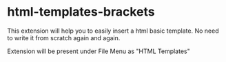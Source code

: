 # html-templates-brackets
This extension will help you to easily insert a html basic template. No need to write it from scratch again and again.

Extension will be present under File Menu as "HTML Templates"
